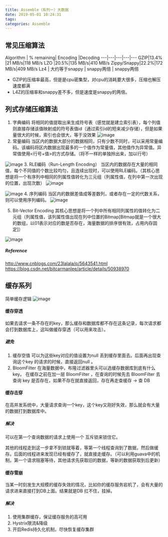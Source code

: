 ```yaml
---
title: Assemble（系列一）大数据
date: 2019-05-01 10:24:31
tags:
categories: Assemble
---
```



## 常见压缩算法
Algorithm | % remaining| Encoding |Decoding
---|---|---|---|---
GZIP|13.4% |21 MB/s|118 MB/s
LZO |20.5%|135 MB/s|410 MB/s
Zippy/Snappy|22.2%|172 MB/s|409 MB/s
Lz4 | 大约等于snappy | snappy两倍 | snappy两倍

* GZIP的压缩率最高，但是是cpu密集型，对cpu的消耗要大很多，压缩也解压速度都满
* L4Z的压缩率和snappy差不多，但是速度是snappy的两倍。

## 列式存储压缩算法

1. 字典编码
将相同的值提取出来生成符号表（感觉就是建立索引表），每个列值则直接存储该值映射成的符号表值id（通过索引id的短来减少存储），但是如果量很大的时候，索引也会很大，等于没效果
![image](https://note.youdao.com/yws/api/personal/file/B85F71CC9F744B09A01F87975EB9036C?method=download&shareKey=2895c21b23226c54a0ac15c25f7600e5)
2. 常量编码
当区内的数据大部分的数据相同，只有少数不同时，可以采用常量编码。该编码将区内数据出现最多的一个值作为常量值，其他值作为异常值。异常值使用<行号+值>的方式存储。（将不一样的单独拎出来，加以行号）

![image](https://note.youdao.com/yws/api/personal/file/B92B6C9AA6A84FDA9C3D1BE986FF9871?method=download&shareKey=22fd310560a29024b5084b7771dfd214)
3. RLE编码（Run-Length Encoding）
当区内的数据存在大量的相同值，每个不同值的个数比较均匀，且连续出现时，可以使用RLE编码。（其核心思想是将一个有序列中相同的列属性值转化为三元组（列属性值，在列中第一次出现的位置，出现次数）
![image](https://note.youdao.com/yws/api/personal/file/8BE0BC6A377948B79240879DA6769877?method=download&shareKey=4a64a53555bc826a6977311c18480257)

![image](https://note.youdao.com/yws/api/personal/file/DE74F5653F89495BAD3D726E2EBEE4C7?method=download&shareKey=788642aba329f230d7c884ec1cc1cdb8)
4. 序列编码
当区内的数据差值成等差数列，或者存在一定的代数关系，则可以使用序列编码。
![image](https://note.youdao.com/yws/api/personal/file/AC551EF155914DDE8F3AFB4548B2E02E?method=download&shareKey=67752b545ab2722563b497965b603eed)

5. Bit-Vector Encoding
其核心思想是将一个列中所有相同列属性的值转化为二元组（列属性值，该列属性值出现在列中位置的Bitmap[Bitmap就是一个很大的数组，以01表示对应的数是否存在，海量数据的排序很有效，占用内存固定]）

![image](https://note.youdao.com/yws/api/personal/file/9BC6BA03C3424B4DBD81407088435DC1?method=download&shareKey=4ef9bcbc584bebcf254a26c4d1a4d6fa)

##### Reference
http://www.cnblogs.com/23lalala/p/5643541.html
https://blog.csdn.net/bitcarmanlee/article/details/50938970

## 缓存系列

简单缓存逻辑
![image](http://wx4.sinaimg.cn/large/8b2dfbcaly1g2nddmg0uxj20bh09kmy0.jpg)

#### 缓存穿透

如果去请求一条不存在的key，那么缓存和数据库都不存在这条记录，每次请求都会打到数据库上，这叫做缓存穿透（可以用来攻击）。

##### 避免
1. 缓存空值
可以为这些key对应的值设置为null 丢到缓存里面去。后面再出现查询这个key 的请求的时候，直接返回null 。
2. BloomFilter
在海量数据中，布隆过滤器里头可以选缓存数据库到底有什么key。
在缓存之前在加一层 BloomFilter ，在查询的时候先去 BloomFilter 去查询 key 是否存在，如果不存在就直接返回，存在再走查缓存 -> 查 DB

#### 缓存击穿

在高并发系统中，大量请求查询一个key，这个key又刚好失效，那么就会有大量的数据打到数据库中。

##### 解决
可以在第一个查询数据的请求上使用一个 互斥锁来锁住它。

其他的线程走到这一步拿不到锁就等着，等第一个线程查询到了数据，然后做缓存。后面的线程进来发现已经有缓存了，就直接走缓存。（可以利用guava中的机制，第一个请求阻塞等待，其他请求先获取旧的数据，等新的数据获取到后更新）

#### 缓存雪崩
当某一时刻发生大规模的缓存失效的情况，比如你的缓存服务宕机了，会有大量的请求进来直接打到DB上面。结果就是DB 扛不住，挂掉。

##### 解决

1. 使用集群缓存，保证缓存服务的高可用
2. Hystrix限流&降级
3. 开启Redis持久化机制，尽快恢复缓存集群


